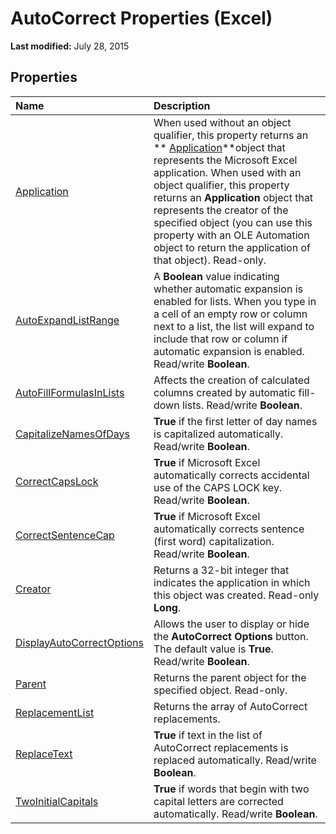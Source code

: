 
# AutoCorrect Properties (Excel)

 **Last modified:** July 28, 2015


## Properties



|**Name**|**Description**|
|:-----|:-----|
| [Application](e2a02f67-65f8-1515-6103-fb83eeddc404.md)|When used without an object qualifier, this property returns an  ** [Application](19b73597-5cf9-4f56-8227-b5211f657f6f.md)**object that represents the Microsoft Excel application. When used with an object qualifier, this property returns an  **Application** object that represents the creator of the specified object (you can use this property with an OLE Automation object to return the application of that object). Read-only.|
| [AutoExpandListRange](c91d1e8f-aea2-5db0-a79c-b43eff1e31e4.md)|A  **Boolean** value indicating whether automatic expansion is enabled for lists. When you type in a cell of an empty row or column next to a list, the list will expand to include that row or column if automatic expansion is enabled. Read/write **Boolean**.|
| [AutoFillFormulasInLists](efef5f17-d50c-c21b-3c88-07f3092d2f25.md)|Affects the creation of calculated columns created by automatic fill-down lists. Read/write  **Boolean**.|
| [CapitalizeNamesOfDays](218f9820-8cb1-438d-7c81-4a9c4385a275.md)| **True** if the first letter of day names is capitalized automatically. Read/write **Boolean**.|
| [CorrectCapsLock](02a1944c-03fb-3727-b2d3-9da04f7e74a4.md)| **True** if Microsoft Excel automatically corrects accidental use of the CAPS LOCK key. Read/write **Boolean**.|
| [CorrectSentenceCap](3e37a79e-8199-4bd1-3601-f51243782128.md)| **True** if Microsoft Excel automatically corrects sentence (first word) capitalization. Read/write **Boolean**.|
| [Creator](25c3b228-cfac-8703-acd9-533cf86387cb.md)|Returns a 32-bit integer that indicates the application in which this object was created. Read-only  **Long**.|
| [DisplayAutoCorrectOptions](3f37f82b-468c-9bf7-2bae-4c081a41a888.md)|Allows the user to display or hide the  **AutoCorrect Options** button. The default value is **True**. Read/write  **Boolean**.|
| [Parent](e8d8e956-2e77-fd69-e766-beba07c902aa.md)|Returns the parent object for the specified object. Read-only.|
| [ReplacementList](10bc895b-cd97-26a7-8b9e-4ac9347ebfc1.md)|Returns the array of AutoCorrect replacements.|
| [ReplaceText](ff3321e3-335f-01a4-bbf2-2de8136d1d2d.md)| **True** if text in the list of AutoCorrect replacements is replaced automatically. Read/write **Boolean**.|
| [TwoInitialCapitals](bc24bbfc-fe6d-ca18-c246-49c4c59e9181.md)| **True** if words that begin with two capital letters are corrected automatically. Read/write **Boolean**.|
